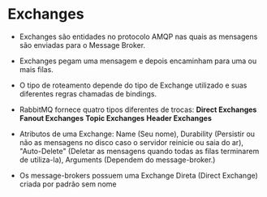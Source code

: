 # Exchanges

- Exchanges são entidades no protocolo AMQP nas quais as mensagens são enviadas para o Message Broker.

- Exchanges pegam uma mensagem e depois encaminham para uma ou mais filas.

- O tipo de roteamento depende do tipo de Exchange utilizado e suas diferentes regras chamadas de bindings.

- RabbitMQ fornece quatro tipos diferentes de trocas: <strong>Direct Exchanges</strong> <strong>Fanout Exchanges</strong> <strong>Topic Exchanges</strong> <strong>Header Exchanges</strong>

- Atributos de uma Exchange: Name (Seu nome), Durability (Persistir ou não as mensagens no disco caso o servidor reinicie ou saia do ar), "Auto-Delete" (Deletar as mensagens quando todas as filas terminarem de utiliza-la), Arguments (Dependem do message-broker.)

- Os message-brokers possuem uma Exchange Direta (Direct Exchange) criada por padrão sem nome